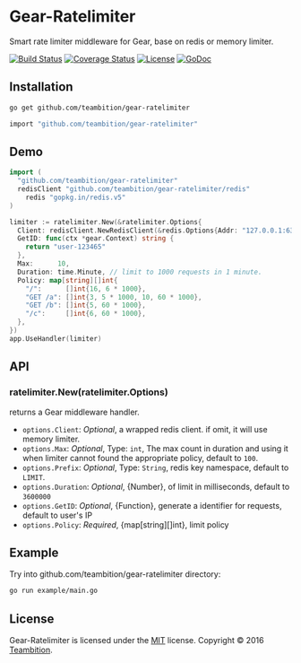 Gear-Ratelimiter
=====
Smart rate limiter middleware for Gear, base on redis or memory limiter.

[![Build Status](http://img.shields.io/travis/teambition/gear-ratelimiter.svg?style=flat-square)](https://travis-ci.org/teambition/gear-ratelimiter)
[![Coverage Status](http://img.shields.io/coveralls/teambition/gear-ratelimiter.svg?style=flat-square)](https://coveralls.io/r/teambition/gear-ratelimiter)
[![License](http://img.shields.io/badge/license-mit-blue.svg?style=flat-square)](https://raw.githubusercontent.com/teambition/gear-ratelimiter/master/LICENSE)
[![GoDoc](http://img.shields.io/badge/go-documentation-blue.svg?style=flat-square)](http://godoc.org/github.com/teambition/gear-ratelimiter)

## Installation

```bash
go get github.com/teambition/gear-ratelimiter
```

```bash
import "github.com/teambition/gear-ratelimiter"
```

## Demo

```go
import (
  "github.com/teambition/gear-ratelimiter"
  redisClient "github.com/teambition/gear-ratelimiter/redis"
	redis "gopkg.in/redis.v5"
)

limiter := ratelimiter.New(&ratelimiter.Options{
  Client: redisClient.NewRedisClient(&redis.Options{Addr: "127.0.0.1:6379"})
  GetID: func(ctx *gear.Context) string {
    return "user-123465"
  },
  Max:      10,
  Duration: time.Minute, // limit to 1000 requests in 1 minute.
  Policy: map[string][]int{
    "/":      []int{16, 6 * 1000},
    "GET /a": []int{3, 5 * 1000, 10, 60 * 1000},
    "GET /b": []int{5, 60 * 1000},
    "/c":     []int{6, 60 * 1000},
  },
})
app.UseHandler(limiter)
```

## API

### ratelimiter.New(ratelimiter.Options)

returns a Gear middleware handler.

- `options.Client`: *Optional*, a wrapped redis client. if omit, it will use memory limiter.
- `options.Max`: *Optional*, Type: `int`, The max count in duration and using it when limiter cannot found the appropriate policy, default to `100`.
- `options.Prefix`: *Optional*, Type: `String`, redis key namespace, default to `LIMIT`.
- `options.Duration`: *Optional*, {Number}, of limit in milliseconds, default to `3600000`
- `options.GetID`: *Optional*, {Function}, generate a identifier for requests, default to user's IP
- `options.Policy`: *Required*, {map[string][]int}, limit policy

## Example

Try into github.com/teambition/gear-ratelimiter directory:

```bash
go run example/main.go
```

## License
Gear-Ratelimiter is licensed under the [MIT](https://github.com/teambition/gear-ratelimiter/blob/master/LICENSE) license.
Copyright &copy; 2016 [Teambition](https://www.teambition.com).
